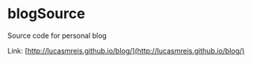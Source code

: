 # blogSource
Source code for personal blog

Link: [http://lucasmreis.github.io/blog/](http://lucasmreis.github.io/blog/)